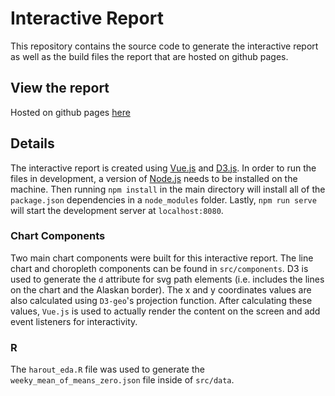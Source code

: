 # Interactive Report

This repository contains the source code to generate the interactive report as well as the build files the report that
are hosted on github pages.

## View the report

Hosted on github pages [here](https://haroutboujakjian.github.io/permafrost-interactive-report/)

## Details

The interactive report is created using [Vue.js](https://vuejs.org/) and [D3.js](https://d3js.org/). In order to run the
files in development, a version of [Node.js](https://nodejs.org/en/) needs to be installed on the machine. Then running
`npm install` in the main directory will install all of the `package.json` dependencies in a `node_modules` folder.
Lastly,
`npm run serve` will start the development server at `localhost:8080`.

### Chart Components

Two main chart components were built for this interactive report. The line chart and choropleth components can be found
in
`src/components`. D3 is used to generate the `d` attribute for svg path elements (i.e. includes the lines on the chart
and the Alaskan border). The x and y coordinates values are also calculated using
`D3-geo`'s projection function. After calculating these values, `Vue.js` is used to actually render the content on the
screen and add event listeners for interactivity.

### R

The `harout_eda.R` file was used to generate the `weeky_mean_of_means_zero.json` file inside of `src/data`.